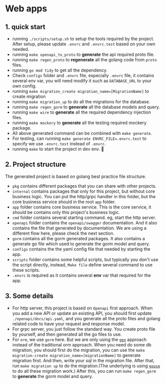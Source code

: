 # Web apps

## 1. quick start

- running `./scripts/setup.sh` to setup the tools required by the project. After setup, please update `.envrc` and `.envrc.test` based on your own needed.
- running `make openapi_to_proto` to **generate** the api required proto file.
- running `make regen_proto` to **regenerate** all the golang code from `proto` files.
- running `go mod tidy` to get all the dependency.
- Check `configs` folder and `.envrc` file, especially `.envrc` file, it contains several env var, you will need modify it such as `DATABASE_URL` to your own config.
- running `make migration_create migration_name=[MigrationName]` to create migration
- running `make migration_up` to do all the migrations for the database.
- running `make regen_gorm` to **generate** all the database models and query.
- running `make wire` to **generate** all the required dependency injection files.
- running `make mockery` to **generate** all the testing required mockery package.
- All above generated command can be combined with `make generate`.
- For testing, can running `make generate ENVRC_FILE=.envrc.test` to specify we use `.envrc.test` instead of `.envrc`.
- running `make` to start the project in dev env. 🚀

## 2. Project structure

The generated project is based on golang best practice file structure.

- `pkg` contains different packages that you can share with other projects.
- `internal` contains packages that only for this project, but without core business logic. You can put the http/grpc handler in this folder, but the core business service should in the root `app` folder.
- `app` folder contains core business service. This is the core service, it should be contains only this project's business logic.
- `cmd` folder contains several starting command. eg, start the http server.
- `openapi` folder contains the `openapi/swagger` documentation. And it also contains the file that generated by documentation. We are using a different flow here, please check the next section.
- `gorm` contains all the gorm generated packages. It also contains a generate go file which used to generate the gorm model and query.
- `configs` contains the the yaml config file that needed by starting the app.
- `scripts` folder contains some helpful scripts, but typically you don't use the script directly, instead, `Make file` define several command to use these scripts.
- `.envrc` is required as it contains several **env** var that required for the app.

## 3. Some details

- For http server, this project is based on `Openapi` first approach. When you add a new API or update an existing API, you should first update `./openapi/docs/api.yaml`, and you generate all the proto files and golang related code to have your request and response model.
- For grpc server, you just follow the standard way. You create proto file by yourself, and then generated all the go files to use.
- For `orm`, we use `gorm` here. But we are only using the [`gen`](https://gorm.io/gen/) approach instead of the traditional orm approach. When you need do some db migration, you should first do the migration, you can use the `make migration-create migration_name=[migrationName]` to generate migration first. And then, write your sql in the migration file. After that, run `make migration up` to do the migration.(The underlying is using [`goose`](https://github.com/pressly/goose) to do all these migration work.) After this, you can run `make regen_gorm` to **generate** the gorm model and query.

